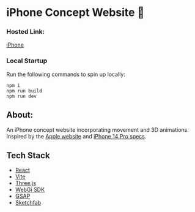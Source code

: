 # iPhone Concept Website 📱

### Hosted Link:

[iPhone](https://www.google.com)

### Local Startup

Run the following commands to spin up locally:

    npm i
    npm run build
    npm run dev

## About:

An iPhone concept website incorporating movement and 3D animations. Inspired by the [Apple website](https://www.apple.com/za/iphone-14-pro/) and [iPhone 14 Pro specs](https://www.apple.com/za/iphone-14-pro/specs/).

## Tech Stack

- [React](https://react.dev/)
- [Vite](https://vitejs.dev/)
- [Three.js](https://threejs.org/)
- [WebGi SDK](https://webgi.xyz/)
- [GSAP](https://greensock.com/gsap/)
- [Sketchfab](https://sketchfab.com/3d-models/iphone-13-pro-max-4f92b60d824a42c89bbf1833374c4f73)
